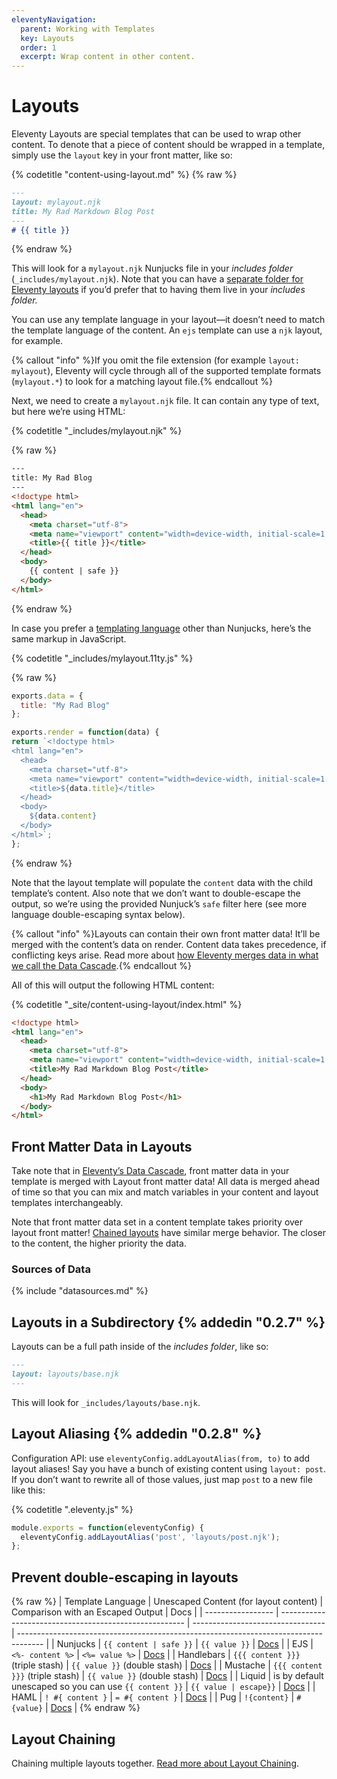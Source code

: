 ```yaml
---
eleventyNavigation:
  parent: Working with Templates
  key: Layouts
  order: 1
  excerpt: Wrap content in other content.
---
```

# Layouts

Eleventy Layouts are special templates that can be used to wrap other content. To denote that a piece of content should be wrapped in a template, simply use the `layout` key in your front matter, like so:

{% codetitle "content-using-layout.md" %}
{% raw %}
```markdown
---
layout: mylayout.njk
title: My Rad Markdown Blog Post
---
# {{ title }}
```
{% endraw %}

This will look for a `mylayout.njk` Nunjucks file in your _includes folder_ (`_includes/mylayout.njk`). Note that you can have a [separate folder for Eleventy layouts](/docs/config/#directory-for-layouts-(optional)) if you’d prefer that to having them live in your _includes folder._

You can use any template language in your layout—it doesn’t need to match the template language of the content. An `ejs` template can use a `njk` layout, for example.

{% callout "info" %}If you omit the file extension (for example <code>layout: mylayout</code>), Eleventy will cycle through all of the supported template formats (<code>mylayout.*</code>) to look for a matching layout file.{% endcallout %}

Next, we need to create a `mylayout.njk` file. It can contain any type of text, but here we’re using HTML:

{% codetitle "_includes/mylayout.njk" %}

{% raw %}
```html
---
title: My Rad Blog
---
<!doctype html>
<html lang="en">
  <head>
    <meta charset="utf-8">
    <meta name="viewport" content="width=device-width, initial-scale=1.0">
    <title>{{ title }}</title>
  </head>
  <body>
    {{ content | safe }}
  </body>
</html>
```
{% endraw %}

In case you prefer a [templating language](/docs/languages/) other than Nunjucks, here’s the same markup in JavaScript.

{% codetitle "_includes/mylayout.11ty.js" %}

{% raw %}
```js
exports.data = {
  title: "My Rad Blog"
};

exports.render = function(data) {
return `<!doctype html>
<html lang="en">
  <head>
    <meta charset="utf-8">
    <meta name="viewport" content="width=device-width, initial-scale=1.0">
    <title>${data.title}</title>
  </head>
  <body>
    ${data.content}
  </body>
</html>`;
};
```
{% endraw %}

Note that the layout template will populate the `content` data with the child template’s content. Also note that we don’t want to double-escape the output, so we’re using the provided Nunjuck’s `safe` filter here (see more language double-escaping syntax below).

{% callout "info" %}Layouts can contain their own front matter data! It’ll be merged with the content’s data on render. Content data takes precedence, if conflicting keys arise. Read more about <a href="/docs/data-cascade/">how Eleventy merges data in what we call the Data Cascade</a>.{% endcallout %}

All of this will output the following HTML content:

{% codetitle "_site/content-using-layout/index.html" %}

```html
<!doctype html>
<html lang="en">
  <head>
    <meta charset="utf-8">
    <meta name="viewport" content="width=device-width, initial-scale=1.0">
    <title>My Rad Markdown Blog Post</title>
  </head>
  <body>
    <h1>My Rad Markdown Blog Post</h1>
  </body>
</html>
```

## Front Matter Data in Layouts

Take note that in [Eleventy’s Data Cascade](/docs/data/), front matter data in your template is merged with Layout front matter data! All data is merged ahead of time so that you can mix and match variables in your content and layout templates interchangeably.

Note that front matter data set in a content template takes priority over layout front matter! [Chained layouts](/docs/layout-chaining/) have similar merge behavior. The closer to the content, the higher priority the data.

### Sources of Data

{% include "datasources.md" %}

## Layouts in a Subdirectory {% addedin "0.2.7" %}

Layouts can be a full path inside of the _includes folder_, like so:

```markdown
---
layout: layouts/base.njk
---
```

This will look for `_includes/layouts/base.njk`.

## Layout Aliasing {% addedin "0.2.8" %}

Configuration API: use `eleventyConfig.addLayoutAlias(from, to)` to add layout aliases! Say you have a bunch of existing content using `layout: post`. If you don’t want to rewrite all of those values, just map `post` to a new file like this:

{% codetitle ".eleventy.js" %}

```js
module.exports = function(eleventyConfig) {
  eleventyConfig.addLayoutAlias('post', 'layouts/post.njk');
};
```

## Prevent double-escaping in layouts

{% raw %}
| Template Language | Unescaped Content (for layout content)                 | Comparison with an Escaped Output | Docs                                                                                 |
| ----------------- | ------------------------------------------------------ | --------------------------------- | ------------------------------------------------------------------------------------ |
| Nunjucks          | `{{ content | safe }}`                                | `{{ value }}`                     | [Docs](https://mozilla.github.io/nunjucks/templating.html#safe)                      |
| EJS               | `<%- content %>`                                       | `<%= value %>`                    | [Docs](https://www.npmjs.com/package/ejs#tags)                                       |
| Handlebars        | `{{{ content }}}` (triple stash)                       | `{{ value }}` (double stash)      | [Docs](https://handlebarsjs.com/#html-escaping)                                       |
| Mustache          | `{{{ content }}}` (triple stash)                       | `{{ value }}` (double stash)      | [Docs](https://github.com/janl/mustache.js#variables)                                |
| Liquid            | is by default unescaped so you can use `{{ content }}` | `{{ value | escape}}`            | [Docs](http://shopify.github.io/liquid/filters/escape/)                              |
| HAML              | `! #{ content }`                                       | `= #{ content }`                  | [Docs](http://haml.info/docs/yardoc/file.REFERENCE.html#unescaping_html)             |
| Pug               | `!{content}`                                           | `#{value}`                        | [Docs](https://pugjs.org/language/interpolation.html#string-interpolation-unescaped) |
{% endraw %}

## Layout Chaining

Chaining multiple layouts together. [Read more about Layout Chaining](/docs/layout-chaining/).
